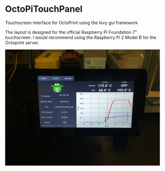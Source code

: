 # OctoPiTouchPanel
Touchscreen interface for OctoPrint using the kivy gui framework

The layout is designed for the official Raspberry Pi Foundation 7" touchscreen. I would recommend using the Raspberry Pi 2 Model B for the Octoprint server. 

 ![screenshot](pics/screenshot.jpg)
